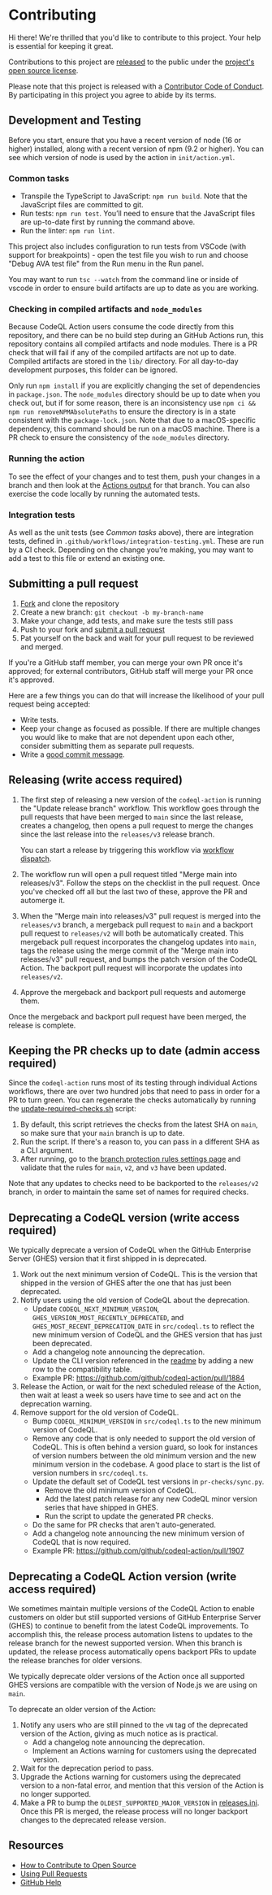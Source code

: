 # Contributing

[fork]: https://github.com/github/codeql-action/fork
[pr]: https://github.com/github/codeql-action/compare
[code-of-conduct]: CODE_OF_CONDUCT.md
[readme]: README.md#supported-versions-of-the-codeql-cli-and-github-enterprise-server

Hi there! We're thrilled that you'd like to contribute to this project. Your help is essential for keeping it great.

Contributions to this project are [released](https://help.github.com/articles/github-terms-of-service/#6-contributions-under-repository-license) to the public under the [project's open source license](LICENSE).

Please note that this project is released with a [Contributor Code of Conduct][code-of-conduct]. By participating in this project you agree to abide by its terms.

## Development and Testing

Before you start, ensure that you have a recent version of node (16 or higher) installed, along with a recent version of npm (9.2 or higher). You can see which version of node is used by the action in `init/action.yml`.

### Common tasks

* Transpile the TypeScript to JavaScript: `npm run build`.  Note that the JavaScript files are committed to git.
* Run tests: `npm run test`.  You’ll need to ensure that the JavaScript files are up-to-date first by running the command above.
* Run the linter: `npm run lint`.

This project also includes configuration to run tests from VSCode (with support for breakpoints) - open the test file you wish to run and choose "Debug AVA test file" from the Run menu in the Run panel.

You may want to run `tsc --watch` from the command line or inside of vscode in order to ensure build artifacts are up to date as you are working.

### Checking in compiled artifacts and `node_modules`

Because CodeQL Action users consume the code directly from this repository, and there can be no build step during an GitHub Actions run, this repository contains all compiled artifacts and node modules. There is a PR check that will fail if any of the compiled artifacts are not up to date. Compiled artifacts are stored in the `lib/` directory. For all day-to-day development purposes, this folder can be ignored.

Only run `npm install` if you are explicitly changing the set of dependencies in `package.json`. The `node_modules` directory should be up to date when you check out, but if for some reason, there is an inconsistency use `npm ci && npm run removeNPMAbsolutePaths` to ensure the directory is in a state consistent with the `package-lock.json`. Note that due to a macOS-specific dependency, this command should be run on a macOS machine. There is a PR check to ensure the consistency of the `node_modules` directory.

### Running the action

To see the effect of your changes and to test them, push your changes in a branch and then look at the [Actions output](https://github.com/github/codeql-action/actions) for that branch.  You can also exercise the code locally by running the automated tests.

### Integration tests

As well as the unit tests (see _Common tasks_ above), there are integration tests, defined in `.github/workflows/integration-testing.yml`.  These are run by a CI check.  Depending on the change you’re making, you may want to add a test to this file or extend an existing one.

## Submitting a pull request

1. [Fork][fork] and clone the repository
2. Create a new branch: `git checkout -b my-branch-name`
3. Make your change, add tests, and make sure the tests still pass
4. Push to your fork and [submit a pull request][pr]
5. Pat yourself on the back and wait for your pull request to be reviewed and merged.

If you're a GitHub staff member, you can merge your own PR once it's approved; for external contributors, GitHub staff will merge your PR once it's approved.

Here are a few things you can do that will increase the likelihood of your pull request being accepted:

- Write tests.
- Keep your change as focused as possible. If there are multiple changes you would like to make that are not dependent upon each other, consider submitting them as separate pull requests.
- Write a [good commit message](http://tbaggery.com/2008/04/19/a-note-about-git-commit-messages.html).

## Releasing (write access required)

1. The first step of releasing a new version of the `codeql-action` is running the "Update release branch" workflow.
    This workflow goes through the pull requests that have been merged to `main` since the last release, creates a changelog, then opens a pull request to merge the changes since the last release into the `releases/v3` release branch.

    You can start a release by triggering this workflow via [workflow dispatch](https://github.com/github/codeql-action/actions/workflows/update-release-branch.yml).
1. The workflow run will open a pull request titled "Merge main into releases/v3". Follow the steps on the checklist in the pull request. Once you've checked off all but the last two of these, approve the PR and automerge it.
1. When the "Merge main into releases/v3" pull request is merged into the `releases/v3` branch, a mergeback pull request to `main` and a backport pull request to `releases/v2` will both be automatically created. This mergeback pull request incorporates the changelog updates into `main`, tags the release using the merge commit of the "Merge main into releases/v3" pull request, and bumps the patch version of the CodeQL Action. The backport pull request will incorporate the updates into `releases/v2`.
1. Approve the mergeback and backport pull requests and automerge them.

Once the mergeback and backport pull request have been merged, the release is complete.

## Keeping the PR checks up to date (admin access required)

Since the `codeql-action` runs most of its testing through individual Actions workflows, there are over two hundred jobs that need to pass in order for a PR to turn green. You can regenerate the checks automatically by running the [update-required-checks.sh](.github/workflows/script/update-required-checks.sh) script:

1. By default, this script retrieves the checks from the latest SHA on `main`, so make sure that your `main` branch is up to date.
2. Run the script. If there's a reason to, you can pass in a different SHA as a CLI argument.
3. After running, go to the [branch protection rules settings page](https://github.com/github/codeql-action/settings/branches) and validate that the rules for `main`, `v2`, and `v3` have been updated.

Note that any updates to checks need to be backported to the `releases/v2` branch, in order to maintain the same set of names for required checks.

## Deprecating a CodeQL version (write access required)

We typically deprecate a version of CodeQL when the GitHub Enterprise Server (GHES) version that it first shipped in is deprecated.

1. Work out the next minimum version of CodeQL. This is the version that shipped in the version of GHES after the one that has just been deprecated.
1. Notify users using the old version of CodeQL about the deprecation.
    - Update `CODEQL_NEXT_MINIMUM_VERSION`, `GHES_VERSION_MOST_RECENTLY_DEPRECATED`, and `GHES_MOST_RECENT_DEPRECATION_DATE` in `src/codeql.ts` to reflect the new minimum version of CodeQL and the GHES version that has just been deprecated.
    - Add a changelog note announcing the deprecation.
    - Update the CLI version referenced in the [readme] by adding a new row to the compatibility table.
    - Example PR: https://github.com/github/codeql-action/pull/1884
1. Release the Action, or wait for the next scheduled release of the Action, then wait at least a week so users have time to see and act on the deprecation warning.
1. Remove support for the old version of CodeQL.
    - Bump `CODEQL_MINIMUM_VERSION` in `src/codeql.ts` to the new minimum version of CodeQL.
    - Remove any code that is only needed to support the old version of CodeQL. This is often behind a version guard, so look for instances of version numbers between the old minimum version and the new minimum version in the codebase. A good place to start is the list of version numbers in `src/codeql.ts`.
    - Update the default set of CodeQL test versions in `pr-checks/sync.py`.
        - Remove the old minimum version of CodeQL.
        - Add the latest patch release for any new CodeQL minor version series that have shipped in GHES.
        - Run the script to update the generated PR checks.
    - Do the same for PR checks that aren't auto-generated.
    - Add a changelog note announcing the new minimum version of CodeQL that is now required.
    - Example PR: https://github.com/github/codeql-action/pull/1907

## Deprecating a CodeQL Action version (write access required)

We sometimes maintain multiple versions of the CodeQL Action to enable customers on older but still supported versions of GitHub Enterprise Server (GHES) to continue to benefit from the latest CodeQL improvements. To accomplish this, the release process automation listens to updates to the release branch for the newest supported version.  When this branch is updated, the release process automatically opens backport PRs to update the release branches for older versions.

We typically deprecate older versions of the Action once all supported GHES versions are compatible with the version of Node.js we are using on `main`.

To deprecate an older version of the Action:

1. Notify any users who are still pinned to the `vN` tag of the deprecated version of the Action, giving as much notice as is practical.
   - Add a changelog note announcing the deprecation.
   - Implement an Actions warning for customers using the deprecated version.
1. Wait for the deprecation period to pass.
1. Upgrade the Actions warning for customers using the deprecated version to a non-fatal error, and mention that this version of the Action is no longer supported.
1. Make a PR to bump the `OLDEST_SUPPORTED_MAJOR_VERSION` in [releases.ini](.github/releases.ini).  Once this PR is merged, the release process will no longer backport changes to the deprecated release version.

## Resources

- [How to Contribute to Open Source](https://opensource.guide/how-to-contribute/)
- [Using Pull Requests](https://help.github.com/articles/about-pull-requests/)
- [GitHub Help](https://help.github.com)
